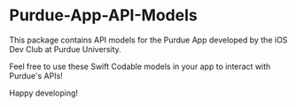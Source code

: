 # Purdue-App-API-Models

This package contains API models for the Purdue App developed by the iOS Dev Club at Purdue University.

Feel free to use these Swift Codable models in your app to interact with Purdue's APIs!

Happy developing!


